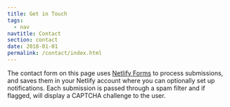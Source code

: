 ```yaml
---
title: Get in Touch
tags:
  - nav
navtitle: Contact
section: contact
date: 2018-01-01
permalink: /contact/index.html
---
```


The contact form on this page uses
[Netlify Forms](https://www.netlify.com/docs/form-handling/) to process
submissions, and saves them in your Netlify account where you can optionally
set up notifications. Each submission is passed through a spam filter and if
flagged, will display a CAPTCHA challenge to the user.
